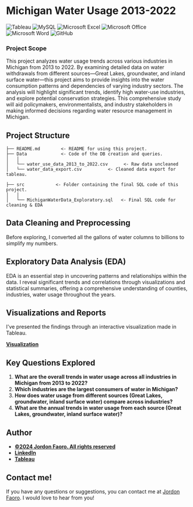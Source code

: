 # Michigan Water Usage 2013-2022

![Tableau](https://img.shields.io/badge/Tableau-E97627?style=for-the-badge&logo=Tableau&logoColor=white)
![MySQL](https://shields.io/badge/MySQL-lightgrey?logo=mysql&style=plastic&logoColor=white&labelColor=blue)
![Microsoft Excel](https://img.shields.io/badge/Microsoft_Excel-217346?style=for-the-badge&logo=microsoft-excel&logoColor=white)
![Microsoft Office](https://img.shields.io/badge/Microsoft_Office-D83B01?style=for-the-badge&logo=microsoft-office&logoColor=white)
![Microsoft Word](https://img.shields.io/badge/Microsoft_Word-2B579A?style=for-the-badge&logo=microsoft-word&logoColor=white)
![GitHub](https://img.shields.io/badge/github-%23121011.svg?style=for-the-badge&logo=github&logoColor=white)


### **Project Scope**

This project analyzes water usage trends across various industries in Michigan from 2013 to 2022. By examining detailed data on water withdrawals from different sources—Great Lakes, groundwater, and inland surface water—this project aims to provide insights into the water consumption patterns and dependencies of varying industry sectors. The analysis will highlight significant trends, identify high water-use industries, and explore potential conservation strategies. This comprehensive study will aid policymakers, environmentalists, and industry stakeholders in making informed decisions regarding water resource management in Michigan.


## Project Structure

   
    ├── README.md        <- README for using this project.
    ├── Data             <- Code of the DB creation and queries.
    │   │
    │   └── water_use_data_2013_to_2022.csv      <- Raw data uncleaned
    │   └── water_data_export.csv          <- Cleaned data export for tableau.

    ├── src            <- Folder containing the final SQL code of this project.
    │   │
    │   └── MichiganWaterData_Exploratory.sql   <- Final SQL code for cleaning & EDA
    
## Data Cleaning and Preprocessing

Before exploring, I converted all the gallons of water columns to billions to simplify my numbers.


## Exploratory Data Analysis (EDA)

EDA is an essential step in uncovering patterns and relationships within the data. I reveal significant trends and correlations through visualizations and statistical summaries, offering a comprehensive understanding of counties, industries, water usage throughout the years.



## Visualizations and Reports

I've presented the findings through an interactive visualization made in Tableau. 

<b>[Visualization](https://public.tableau.com/app/profile/jordon.faoro/viz/MichiganWaterUsageDashboard/Dashboard1)</b>

## Key Questions Explored

1. **What are the overall trends in water usage across all industries in Michigan from 2013 to 2022?**
2. **Which industries are the largest consumers of water in Michigan?**
3. **How does water usage from different sources (Great Lakes, groundwater, inland surface water) compare across industries?**
4. **What are the annual trends in water usage from each source (Great Lakes, groundwater, inland surface water)?**


## Author
- <ins><b>©2024 Jordon Faoro. All rights reserved</b></ins>
- <b>[LinkedIn](https://www.linkedin.com/in/jordanfaoro/)</b>
- <b>[Tableau](https://public.tableau.com/app/profile/jordon.faoro/vizzes)</b> 


## Contact me!
If you have any questions or suggestions, you can contact me at [Jordon Faoro](mailto:jfaoro15@gmail.com). I would love to hear from you!
